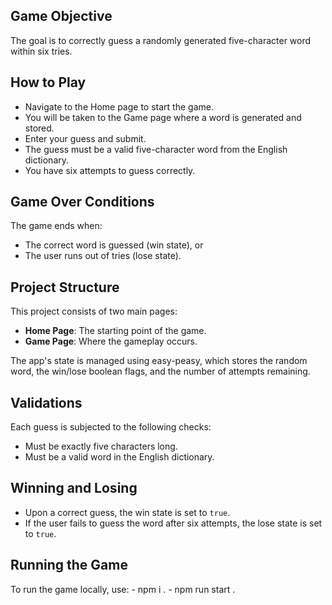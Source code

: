
## Game Objective

The goal is to correctly guess a randomly generated five-character word within six tries.

## How to Play

- Navigate to the Home page to start the game.
- You will be taken to the Game page where a word is generated and stored.
- Enter your guess and submit.
- The guess must be a valid five-character word from the English dictionary.
- You have six attempts to guess correctly.

## Game Over Conditions

The game ends when:

- The correct word is guessed (win state), or
- The user runs out of tries (lose state).

## Project Structure

This project consists of two main pages:

- **Home Page**: The starting point of the game.
- **Game Page**: Where the gameplay occurs.

The app's state is managed using easy-peasy, which stores the random word, the win/lose boolean flags, and the number of attempts remaining.

## Validations

Each guess is subjected to the following checks:

- Must be exactly five characters long.
- Must be a valid word in the English dictionary.

## Winning and Losing

- Upon a correct guess, the win state is set to `true`.
- If the user fails to guess the word after six attempts, the lose state is set to `true`.

## Running the Game

To run the game locally, use:
    - npm i .
    - npm run start .